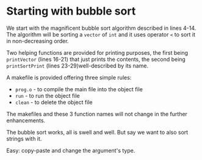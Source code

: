 # Starting with bubble sort

We start with the magnificent bubble sort algorithm described in lines 4-14. The algorithm will be sorting a `vector` of `int` and it uses operator `<` to sort it in non-decreasing order.

Two helping functions are provided for printing purposes, the first being `printVector` (lines 16-21) that just prints the contents, the second being `printSortPrint` (lines 23-29)well-described by its name.

A makefile is provided offering three simple rules:
- `prog.o` - to compile the main file into the object file
- `run` - to run the object file
- `clean` - to delete the object file

The makefiles and these 3 function names will not change in the further enhancements.

The bubble sort works, all is swell and well. But say we want to also sort strings with it.

Easy: copy-paste and change the argument's type.